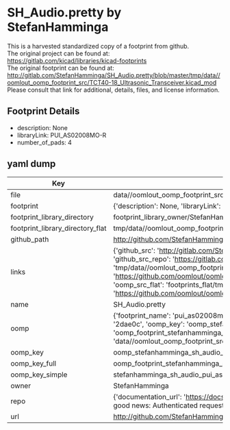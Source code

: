 # SH_Audio.pretty by StefanHamminga  
This is a harvested standardized copy of a footprint from github.  
The original project can be found at:  
https://gitlab.com/kicad/libraries/kicad-footprints  
The original footprint can be found at:
http://gitlab.com/StefanHamminga/SH_Audio.pretty/blob/master/tmp/data//oomlout_oomp_footprint_src/TCT40-18_Ultrasonic_Transceiver.kicad_mod
Please consult that link for additional, details, files, and license information.  
## Footprint Details
* description: None  
* libraryLink: PUI_AS02008MO-R  
* number_of_pads: 4  
## yaml dump  
| Key | Value |  
| --- | --- |  
| file | data//oomlout_oomp_footprint_src/SH_Audio.pretty/PUI_AS02008MO-R.kicad_mod |  
| footprint | {'description': None, 'libraryLink': 'PUI_AS02008MO-R', 'number_of_pads': 4} |  
| footprint_library_directory | footprint_library_owner/StefanHamminga_SH_Audio.pretty |  
| footprint_library_directory_flat | tmp/data//oomlout_oomp_footprint_src/footprints_flat/stefanhamminga_sh_audio_pui_as02008mo_r/working |  
| github_path | http://github.com/StefanHamminga/SH_Audio.pretty/blob/master/tmp/data//oomlout_oomp_footprint_src/PUI_AS02008MO-R.kicad_mod |  
| links | {'github_src': 'http://gitlab.com/StefanHamminga/SH_Audio.pretty/blob/master/tmp/data//oomlout_oomp_footprint_src/TCT40-18_Ultrasonic_Transceiver.kicad_mod', 'github_src_repo': 'https://gitlab.com/kicad/libraries/kicad-footprints', 'oomp_bot': 'tmp/data//oomlout_oomp_footprint_src/footprints/stefanhamminga_sh_audio_pui_as02008mo_r/working', 'oomp_bot_github': 'https://github.com/oomlout/oomlout_oomp_footprint_bot/tree/main/tmp/data//oomlout_oomp_footprint_src/footprints/stefanhamminga_sh_audio_pui_as02008mo_r/working', 'oomp_src_flat': 'footprints_flat/tmp/data//oomlout_oomp_footprint_src/footprints_flat/stefanhamminga_sh_audio_pui_as02008mo_r/working', 'oomp_src_flat_github': 'https://github.com/oomlout/oomlout_oomp_footprint_src/tree/main/tmp/data//oomlout_oomp_footprint_src/footprints_flat/stefanhamminga_sh_audio_pui_as02008mo_r/working'} |  
| name | SH_Audio.pretty |  
| oomp | {'footprint_name': 'pui_as02008mo_r', 'library_name': 'sh_audio', 'md5': '2dae0cce8ee48612fcfa745d21e04752', 'md5_10': '2dae0cce8e', 'md5_5': '2dae0', 'md5_6': '2dae0c', 'oomp_key': 'oomp_stefanhamminga_sh_audio_pui_as02008mo_r', 'oomp_key_extra': 'oomp_footprint_stefanhamminga_sh_audio_pui_as02008mo_r', 'oomp_key_full': 'oomp_footprint_stefanhamminga_sh_audio_pui_as02008mo_r_2dae0c', 'oomp_key_simple': 'stefanhamminga_sh_audio_pui_as02008mo_r', 'original_filename': 'data//oomlout_oomp_footprint_src/SH_Audio.pretty/PUI_AS02008MO-R.kicad_mod', 'owner_name': 'stefanhamminga'} |  
| oomp_key | oomp_stefanhamminga_sh_audio_pui_as02008mo_r |  
| oomp_key_full | oomp_footprint_stefanhamminga_sh_audio_pui_as02008mo_r |  
| oomp_key_simple | stefanhamminga_sh_audio_pui_as02008mo_r |  
| owner | StefanHamminga |  
| repo | {'documentation_url': 'https://docs.github.com/rest/overview/resources-in-the-rest-api#rate-limiting', 'message': "API rate limit exceeded for 84.66.142.224. (But here's the good news: Authenticated requests get a higher rate limit. Check out the documentation for more details.)"} |  
| url | http://github.com/StefanHamminga/SH_Audio.pretty |  

